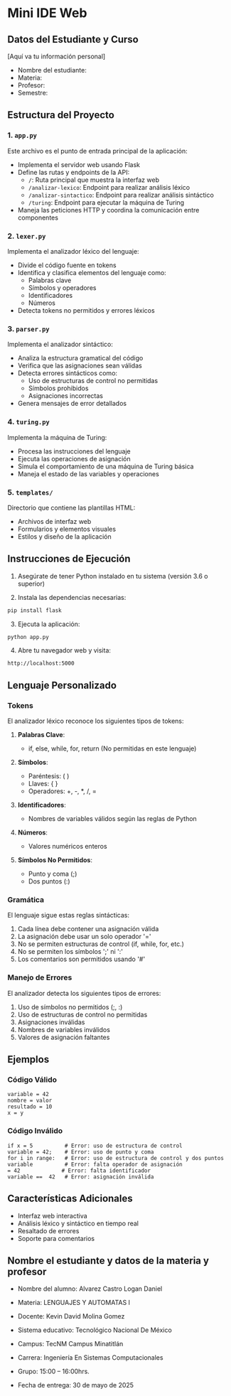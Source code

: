 # Mini IDE Web

## Datos del Estudiante y Curso
[Aquí va tu información personal]
- Nombre del estudiante: 
- Materia: 
- Profesor: 
- Semestre: 

## Estructura del Proyecto

### 1. `app.py`
Este archivo es el punto de entrada principal de la aplicación:
- Implementa el servidor web usando Flask
- Define las rutas y endpoints de la API:
  - `/`: Ruta principal que muestra la interfaz web
  - `/analizar-lexico`: Endpoint para realizar análisis léxico
  - `/analizar-sintactico`: Endpoint para realizar análisis sintáctico
  - `/turing`: Endpoint para ejecutar la máquina de Turing
- Maneja las peticiones HTTP y coordina la comunicación entre componentes

### 2. `lexer.py`
Implementa el analizador léxico del lenguaje:
- Divide el código fuente en tokens
- Identifica y clasifica elementos del lenguaje como:
  - Palabras clave
  - Símbolos y operadores
  - Identificadores
  - Números
- Detecta tokens no permitidos y errores léxicos

### 3. `parser.py`
Implementa el analizador sintáctico:
- Analiza la estructura gramatical del código
- Verifica que las asignaciones sean válidas
- Detecta errores sintácticos como:
  - Uso de estructuras de control no permitidas
  - Símbolos prohibidos
  - Asignaciones incorrectas
- Genera mensajes de error detallados

### 4. `turing.py`
Implementa la máquina de Turing:
- Procesa las instrucciones del lenguaje
- Ejecuta las operaciones de asignación
- Simula el comportamiento de una máquina de Turing básica
- Maneja el estado de las variables y operaciones

### 5. `templates/`
Directorio que contiene las plantillas HTML:
- Archivos de interfaz web
- Formularios y elementos visuales
- Estilos y diseño de la aplicación

## Instrucciones de Ejecución

1. Asegúrate de tener Python instalado en tu sistema (versión 3.6 o superior)

2. Instala las dependencias necesarias:
```bash
pip install flask
```

3. Ejecuta la aplicación:
```bash
python app.py
```

4. Abre tu navegador web y visita:
```
http://localhost:5000
```

## Lenguaje Personalizado

### Tokens
El analizador léxico reconoce los siguientes tipos de tokens:

1. **Palabras Clave**:
   - if, else, while, for, return (No permitidas en este lenguaje)

2. **Símbolos**:
   - Paréntesis: ( )
   - Llaves: { }
   - Operadores: +, -, *, /, =

3. **Identificadores**:
   - Nombres de variables válidos según las reglas de Python

4. **Números**:
   - Valores numéricos enteros

5. **Símbolos No Permitidos**:
   - Punto y coma (;)
   - Dos puntos (:)

### Gramática
El lenguaje sigue estas reglas sintácticas:

1. Cada línea debe contener una asignación válida
2. La asignación debe usar un solo operador '='
3. No se permiten estructuras de control (if, while, for, etc.)
4. No se permiten los símbolos ';' ni ':'
5. Los comentarios son permitidos usando '#'

### Manejo de Errores
El analizador detecta los siguientes tipos de errores:

1. Uso de símbolos no permitidos (;, :)
2. Uso de estructuras de control no permitidas
3. Asignaciones inválidas
4. Nombres de variables inválidos
5. Valores de asignación faltantes

## Ejemplos

### Código Válido
```
variable = 42
nombre = valor
resultado = 10
x = y
```

### Código Inválido
```
if x = 5          # Error: uso de estructura de control
variable = 42;    # Error: uso de punto y coma
for i in range:   # Error: uso de estructura de control y dos puntos
variable          # Error: falta operador de asignación
= 42             # Error: falta identificador
variable ==  42   # Error: asignación inválida
```

## Características Adicionales
- Interfaz web interactiva
- Análisis léxico y sintáctico en tiempo real
- Resaltado de errores
- Soporte para comentarios 

## Nombre el estudiante y datos de la materia y profesor

- Nombre del alumno: Alvarez Castro Logan Daniel

- Materia: LENGUAJES Y AUTOMATAS I

- Docente: Kevin David Molina Gomez

- Sistema educativo: Tecnológico Nacional De México

- Campus: TecNM Campus Minatitlán

- Carrera: Ingeniería En Sistemas Computacionales

- Grupo:  15:00 – 16:00hrs.

- Fecha de entrega: 30 de mayo de 2025
